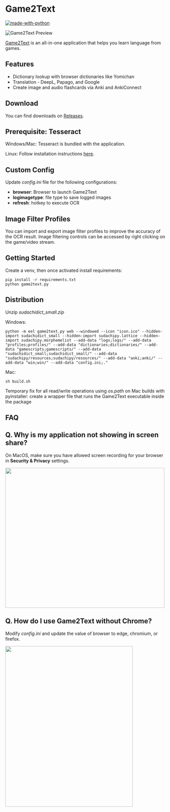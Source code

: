 # Game2Text

[![made-with-python](https://img.shields.io/badge/Made%20with-Python-1f425f.svg)](https://www.python.org/) 

![Game2Text Preview](https://game2text.com/images/header-software-app.png)

[Game2Text](https://www.game2text.com) is an all-in-one application that helps you learn language from games.


## Features
- Dictionary lookup with browser dictionaries like Yomichan
- Translation - DeepL, Papago, and Google
- Create image and audio flashcards via Anki and AnkiConnect

## Download 
You can find downloads on [Releases](https://github.com/mathewthe2/Game2Text/releases).

## Prerequisite: Tesseract

Windows/Mac: Tesseract is bundled with the application.

Linux: Follow installation instructions [here](https://tesseract-ocr.github.io/tessdoc/Home.html).

## Custom Config 

Update *config.ini* file for the following configurations:

- **browser**: Browser to launch Game2Text
- **logimagetype**: file type to save logged images
- **refresh**: hotkey to execute OCR

## Image Filter Profiles 

You can import and export image filter profiles to improve the accuracy of the OCR result. Image filtering controls can be accessed by right clicking on the game/video stream.    


## Getting Started

Create a venv, then once activated install requirements:
```
pip install -r requirements.txt
python game2text.py
```

## Distribution

Unzip *sudachidict_small.zip*

Windows: 

```
python -m eel game2text.py web --windowed --icon "icon.ico" --hidden-import sudachidict_small --hidden-import sudachipy.lattice --hidden-import sudachipy.morphemelist --add-data "logs;logs/" --add-data "profiles;profiles/" --add-data "dictionaries;dictionaries/" --add-data "gamescripts;gamescripts/" --add-data "sudachidict_small;sudachidict_small/" --add-data "sudachipy/resources;sudachipy/resources/" --add-data "anki;anki/" --add-data "win;win/" --add-data "config.ini;."
```

Mac:

```sh build.sh```

Temporary fix for all read/write operations using *os.path* on Mac builds with pyinstaller: create a wrapper file that runs the Game2Text executable inside the package

## FAQ

Q. Why is my application not showing in screen share?
- 
On MacOS, make sure you have allowed screen recording for your browser in **Security & Privacy** settings.

<img src="https://user-images.githubusercontent.com/13146030/113811992-d7243280-979f-11eb-8bdf-bcea6bd4e9bd.png" width="500" height="439">


Q. How do I use Game2Text without Chrome?
- 
Modify *config.ini* and update the value of browser to edge, chromium, or firefox. 

<img src="https://user-images.githubusercontent.com/13146030/113812636-02f3e800-97a1-11eb-8435-5f2c0e7b0339.png" width="400" height="504">

